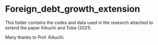 # Foreign_debt_growth_extension

This folder contains the codes and data used in the research attached to extend the paper Kikuchi and Tobe (2021).

Many thanks to Prof. Kikuchi.
